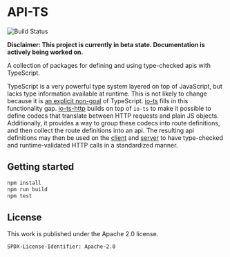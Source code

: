 # API-TS

![Build Status](https://github.com/BitGo/api-ts/actions/workflows/ci.yml/badge.svg?branch=master)

**Disclaimer: This project is currently in beta state. Documentation is actively being
worked on.**

A collection of packages for defining and using type-checked apis with TypeScript.

TypeScript is a very powerful type system layered on top of JavaScript, but lacks type
information available at runtime. This is not likely to change because it is
[an explicit non-goal](https://github.com/Microsoft/TypeScript/wiki/TypeScript-Design-Goals#non-goals)
of TypeScript. [io-ts](https://github.com/gcanti/io-ts) fills in this functionality gap.
[io-ts-http](packages/io-ts-http/README.md) builds on top of `io-ts` to make it possible
to define codecs that translate between HTTP requests and plain JS objects.
Additionally, it provides a way to group these codecs into route definitions, and then
collect the route definitions into an api. The resulting api definitions may then be
used on the [client](packages/superagent-wrapper/README.md) and
[server](packages/express-wrapper/README.md) to have type-checked and runtime-validated
HTTP calls in a standardized manner.

## Getting started

```sh
npm install
npm run build
npm test
```

## License

This work is published under the Apache 2.0 license.

`SPDX-License-Identifier: Apache-2.0`
